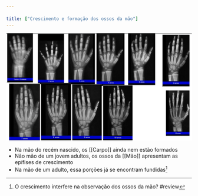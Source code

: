 ```yaml
---

title: ["Crescimento e formação dos ossos da mão"]
---
```

![Pasted image 20210413131331.png](Pasted%20image%2020210413131331.png)
+ Na mão do recém nascido, os [[Carpo]] ainda nem estão formados
+ Não mão de um jovem adultos, os ossos da [[Mão]] apresentam as epífises de crescimento
+ Na mão de um adulto, essa porções já se encontram fundidas[^267014]

[^267014]: O crescimento interfere na observação dos ossos da mão?
#review 
